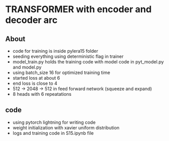 # TRANSFORMER with encoder and decoder arc

## About 

* code for training is inside pylera15 folder 
* seeding everything using deterministic flag in trainer 
* model_train.py holds the training code with model code in pyt_model.py and model.py
* using batch_size 16 for optimized training time 
* started loss at about 6 
* end loss is close to 4
* 512 -> 2048 -> 512 in feed forward network (squeeze and expand)
* 8 heads with 6 repeatations 

## code 

* using pytorch lightning for writing code 
* weight initialization with xavier uniform distribution 
* logs and training code in S15.ipynb file

